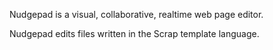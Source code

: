 Nudgepad is a visual, collaborative, realtime web page editor.

Nudgepad edits files written in the Scrap template language.

